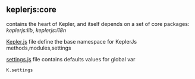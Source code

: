## keplerjs:core

contains the heart of Kepler, and itself depends on a set of core packages: *keplerjs:lib*, *keplerjs:i18n*

[Kepler.js](Kepler.js) file define the base namespace for KeplerJs methods,modules,settings

[settings.js](settings.js) file contains defaults values for global var

```K.settings```

